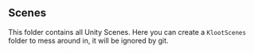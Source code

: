 ## Scenes
This folder contains all Unity Scenes.
Here you can create a `KlootScenes` folder to mess around in, it will be ignored by git.